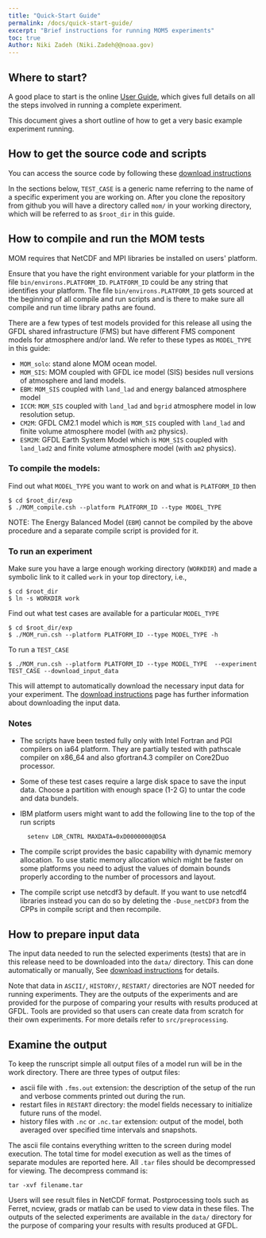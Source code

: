 ```yaml
---
title: "Quick-Start Guide"
permalink: /docs/quick-start-guide/
excerpt: "Brief instructions for running MOM5 experiments"
toc: true
Author: Niki Zadeh (Niki.Zadeh@@noaa.gov)
---
```

   

##  Where to start?
   
A good place to start is the online [User Guide](http://www.mom-ocean.org/web/docs/project/user_guide), which gives full details on all the steps involved in running a complete experiment.

This document gives a short outline of how to get a very basic example experiment running.
   
## How to get the source code and scripts

You can access the source code by following these [download instructions](http://www.mom-ocean.org/web/downloads)
      
In the sections below, `TEST_CASE` is a generic name referring to the name of a specific experiment you are working on. After you clone the repository from github you will have a directory called `mom/` in your working directory, which will be referred to as `$root_dir` in this guide.
   
## How to compile and run the MOM tests
   
MOM requires that NetCDF and MPI libraries be installed on users' platform.
    
Ensure that you have the right environment variable for your platform in the file `bin/environs.PLATFORM_ID`. `PLATFORM_ID` could be any string that identifies your platform. The file `bin/environs.PLATFORM_ID` gets sourced at the beginning of all compile and run scripts and is there to make sure all compile and run time library paths are found.
    
There are a few types of test models provided for this release  all using the GFDL shared infrastructure (FMS) but have different FMS component models for atmosphere and/or land. 
We refer to these types as `MODEL_TYPE` in this guide: 
     
       
* `MOM_solo`: stand alone MOM ocean model.
* `MOM_SIS`: MOM coupled with GFDL ice model (SIS) besides null versions of atmosphere and land models.
* `EBM`: `MOM_SIS` coupled with `land_lad` and energy balanced atmosphere model 
* `ICCM`: `MOM_SIS` coupled with `land_lad` and `bgrid` atmosphere model in low resolution setup.  
* `CM2M`: GFDL CM2.1 model which is `MOM_SIS` coupled with `land_lad` and finite volume atmosphere model (with `am2` physics).
* `ESM2M`: GFDL Earth System Model which is `MOM_SIS` coupled with `land_lad2` and finite volume atmosphere model (with `am2` physics).
      
### To compile the models:
      
Find out what `MODEL_TYPE` you want to work on and what is `PLATFORM_ID` then
        
    $ cd $root_dir/exp    
    $ ./MOM_compile.csh --platform PLATFORM_ID --type MODEL_TYPE
      
NOTE: The Energy Balanced Model (`EBM`) cannot be compiled by the above procedure and a separate compile script is provided for it. 

### To run an experiment

Make sure you have a large enough working directory (`WORKDIR`) and made a symbolic link to it called `work` in your top directory, i.e.,    

    $ cd $root_dir
    $ ln -s WORKDIR work
            
Find out what test cases are available for a particular `MODEL_TYPE`

    $ cd $root_dir/exp
    $ ./MOM_run.csh --platform PLATFORM_ID --type MODEL_TYPE -h      

To run a `TEST_CASE`
                
    $ ./MOM_run.csh --platform PLATFORM_ID --type MODEL_TYPE  --experiment TEST_CASE --download_input_data

This will attempt to automatically download the necessary input data for your experiment. The [download instructions](http://www.mom-ocean.org/web/downloads) page has further information about downloading the input data.

### Notes

* The scripts have been tested fully only with Intel Fortran and PGI compilers on ia64 platform. They are partially tested  with pathscale compiler on x86\_64 and also gfortran4.3 compiler on Core2Duo processor. 
* Some of these test cases  require a large disk space to save the input data. Choose a partition with enough space (1-2 G) to untar the code and data bundels.
* IBM platform users might want to add the following line to the top of the run scripts 


        setenv LDR_CNTRL MAXDATA=0xD0000000@DSA 


* The compile script provides the basic capability with dynamic memory allocation. To use static memory allocation which might be faster on some platforms  you need to adjust the values of domain bounds properly according to the number of processors and layout. 
* The compile script use netcdf3 by default. If you want to use netcdf4 libraries instead you can do so by deleting the `-Duse_netCDF3` from the CPPs in compile script and then recompile.   

## How to prepare input data
   
The input data needed to run the selected experiments (tests) that are in this release need to be downloaded into the `data/` directory. This can done automatically or manually, See [download instructions](http://www.mom-ocean.org/web/downloads) for details. 
   
Note that data in `ASCII/`, `HISTORY/`, `RESTART/` directories are NOT needed for running experiments. They are the outputs of the experiments and are provided for the purpose of comparing your results with results produced at GFDL. Tools are provided so that users can create data from scratch for their own experiments. For more details refer to `src/preprocessing`.

## Examine the output
   
To keep the runscript simple all output files of a model run will be in the work directory. There are three types of output files:
     
* ascii file with `.fms.out` extension: the description of the setup of the run and verbose comments printed out during the run.
* restart files in `RESTART` directory: the model fields necessary to initialize future runs of the model.
* history files with `.nc` or `.nc.tar` extension: output of the model, both averaged over specified time intervals and snapshots.
   
The ascii file contains everything written to the screen during model execution. The total time for model execution as well as the times of separate modules are reported here. All `.tar` files should be decompressed for viewing. The decompress command is:
     
    tar -xvf filename.tar
     
Users will see result files in NetCDF format. Postprocessing tools such as Ferret, ncview, grads or matlab can be used to view data in these files.
The outputs of the selected experiments are available in the `data/` directory for the purpose of comparing your results with results produced at GFDL.
